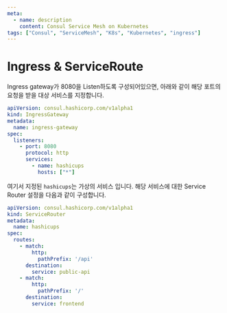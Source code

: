 ```yaml
---
meta:
  - name: description
    content: Consul Service Mesh on Kubernetes
tags: ["Consul", "ServiceMesh", "K8s", "Kubernetes", "ingress"]
---
```


# Ingress & ServiceRoute

Ingress gateway가 8080을 Listen하도록 구성되어있으면, 아래와 같이 해당 포트의 요청을 받을 대상 서비스를 지정합니다.

```yaml
apiVersion: consul.hashicorp.com/v1alpha1
kind: IngressGateway
metadata:
  name: ingress-gateway
spec:
  listeners:
    - port: 8080
      protocol: http
      services:
        - name: hashicups
          hosts: ["*"]
```

여기서 지정된 `hashicups`는 가상의 서비스 입니다. 해당 서비스에 대한 Service Router 설정을 다음과 같이 구성합니다.

```yaml
apiVersion: consul.hashicorp.com/v1alpha1
kind: ServiceRouter
metadata:
  name: hashicups
spec:
  routes:
    - match:
        http:
          pathPrefix: '/api'
      destination:
        service: public-api
    - match:
        http:
          pathPrefix: '/'
      destination:
        service: frontend
```